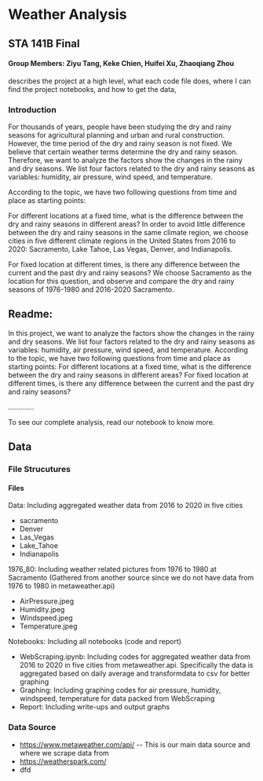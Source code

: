 # Weather Analysis

## STA 141B Final
#### Group Members: Ziyu Tang, Keke Chien, Huifei Xu, Zhaoqiang Zhou

describes the project at a high level, what each code file does, where I can find the project notebooks, and how to get the data,

### Introduction
For thousands of years, people have been studying the dry and rainy seasons for agricultural planning and urban and rural construction. However, the time period of the dry and rainy season is not fixed. We believe that certain weather terms determine the dry and rainy season. Therefore, we want to analyze the factors show the changes in the rainy and dry seasons. We list four factors related to the dry and rainy seasons as variables: humidity, air pressure, wind speed, and temperature. 

According to the topic, we have two following questions from time and place as starting points:

For different locations at a fixed time, what is the difference between the dry and rainy seasons in different areas? In order to avoid little difference between the dry and rainy seasons in the same climate region, we choose cities in five different climate regions in the United States from 2016 to 2020: Sacramento, Lake Tahoe, Las Vegas, Denver, and Indianapolis.

For fixed location at different times, is there any difference between the current and the past dry and rainy seasons? We choose Sacramento as the location for this question, and observe and compare the dry and rainy seasons of 1976-1980 and 2016-2020 Sacramento.


## Readme:
In this project, we want to analyze the factors show the changes in the rainy and dry seasons. We list four factors related to the dry and rainy seasons as variables: humidity, air pressure, wind speed, and temperature. According to the topic, we have two following questions from time and place as starting points: For different locations at a fixed time, what is the difference between the dry and rainy seasons in different areas? For fixed location at different times, is there any difference between the current and the past dry and rainy seasons? 

.............

To see our complete analysis, read our notebook to know more.

## Data

### File Strucutures
#### Files
Data: Including aggregated weather data from 2016 to 2020 in five cities
- sacramento
- Denver
- Las_Vegas
- Lake_Tahoe
- Indianapolis

1976_80: Including weather related pictures from 1976 to 1980 at Sacramento
(Gathered from another source since we do not have data from 1976 to 1980 in metaweather.api)
- AirPressure.jpeg
- Humidity.jpeg
- Windspeed.jpeg
- Temperature.jpeg

Notebooks: Including all notebooks (code and report)
- WebScraping.ipynb: Including codes for aggregated weather data from 2016 to 2020 in five cities from metaweather.api. Specifically the data is aggregated based on daily average and transformdata to csv for better graphing
- Graphing: Including graphing codes for air pressure, humidity, windspeed, temperature for data packed from WebScraping
- Report: Including write-ups and output graphs

### Data Source
- https://www.metaweather.com/api/
-- This is our main data source and where we scrape data from
- https://weatherspark.com/
-   dfd
